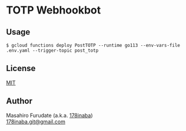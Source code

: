 # TOTP Webhookbot

## Usage

```
$ gcloud functions deploy PostTOTP --runtime go113 --env-vars-file .env.yaml --trigger-topic post_totp
```

## License

[MIT](LICENSE)

## Author

Masahiro Furudate (a.k.a. [178inaba](https://github.com/178inaba))  
<178inaba.git@gmail.com>
